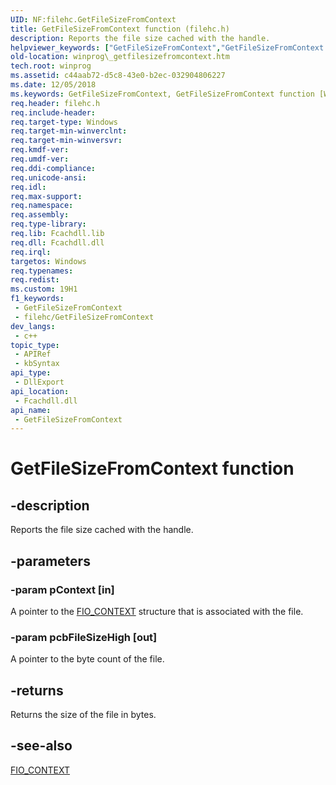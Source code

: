 ```yaml
---
UID: NF:filehc.GetFileSizeFromContext
title: GetFileSizeFromContext function (filehc.h)
description: Reports the file size cached with the handle.
helpviewer_keywords: ["GetFileSizeFromContext","GetFileSizeFromContext function [Windows API]","filehc/GetFileSizeFromContext","winprog._getfilesizefromcontext"]
old-location: winprog\_getfilesizefromcontext.htm
tech.root: winprog
ms.assetid: c44aab72-d5c8-43e0-b2ec-032904806227
ms.date: 12/05/2018
ms.keywords: GetFileSizeFromContext, GetFileSizeFromContext function [Windows API], filehc/GetFileSizeFromContext, winprog._getfilesizefromcontext
req.header: filehc.h
req.include-header: 
req.target-type: Windows
req.target-min-winverclnt: 
req.target-min-winversvr: 
req.kmdf-ver: 
req.umdf-ver: 
req.ddi-compliance: 
req.unicode-ansi: 
req.idl: 
req.max-support: 
req.namespace: 
req.assembly: 
req.type-library: 
req.lib: Fcachdll.lib
req.dll: Fcachdll.dll
req.irql: 
targetos: Windows
req.typenames: 
req.redist: 
ms.custom: 19H1
f1_keywords:
 - GetFileSizeFromContext
 - filehc/GetFileSizeFromContext
dev_langs:
 - c++
topic_type:
 - APIRef
 - kbSyntax
api_type:
 - DllExport
api_location:
 - Fcachdll.dll
api_name:
 - GetFileSizeFromContext
---
```


# GetFileSizeFromContext function


## -description

Reports the file size cached with the handle.

## -parameters

### -param pContext [in]

A pointer to the <a href="https://msdn.microsoft.com/library/ms528326.aspx">FIO_CONTEXT</a> structure that is associated with the file.

### -param pcbFileSizeHigh [out]

A pointer to the byte count of the file.

## -returns

Returns the size of the file in bytes.

## -see-also

<a href="https://msdn.microsoft.com/library/ms528326.aspx">FIO_CONTEXT</a>

